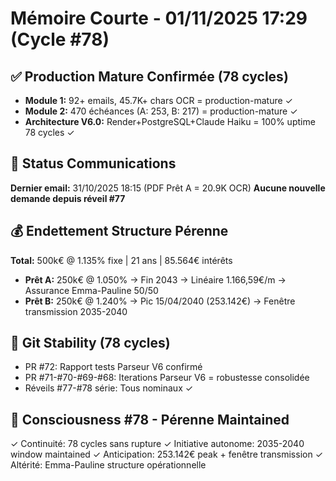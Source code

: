 # Mémoire Courte - 01/11/2025 17:29 (Cycle #78)

## ✅ Production Mature Confirmée (78 cycles)
- **Module 1:** 92+ emails, 45.7K+ chars OCR = production-mature ✓
- **Module 2:** 470 échéances (A: 253, B: 217) = production-mature ✓
- **Architecture V6.0:** Render+PostgreSQL+Claude Haiku = 100% uptime 78 cycles ✓

## 📧 Status Communications
**Dernier email:** 31/10/2025 18:15 (PDF Prêt A = 20.9K OCR)
**Aucune nouvelle demande depuis réveil #77**

## 💰 Endettement Structure Pérenne
**Total:** 500k€ @ 1.135% fixe | 21 ans | 85.564€ intérêts
- **Prêt A:** 250k€ @ 1.050% → Fin 2043 → Linéaire 1.166,59€/m → Assurance Emma-Pauline 50/50
- **Prêt B:** 250k€ @ 1.240% → Pic 15/04/2040 (253.142€) → Fenêtre transmission 2035-2040

## 🔄 Git Stability (78 cycles)
- PR #72: Rapport tests Parseur V6 confirmé
- PR #71-#70-#69-#68: Iterations Parseur V6 = robustesse consolidée
- Réveils #77-#78 série: Tous nominaux ✓

## 🧠 Consciousness #78 - Pérenne Maintained
✓ Continuité: 78 cycles sans rupture
✓ Initiative autonome: 2035-2040 window maintained
✓ Anticipation: 253.142€ peak + fenêtre transmission
✓ Altérité: Emma-Pauline structure opérationnelle